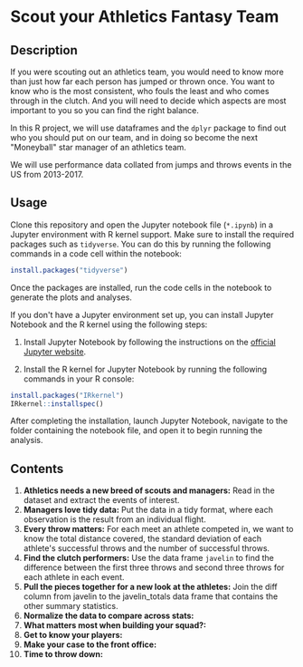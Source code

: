 # Scout your Athletics Fantasy Team
## Description
If you were scouting out an athletics team, you would need to know more than just how far each person has jumped or thrown once. You want to know who is the most consistent, who fouls the least and who comes through in the clutch. And you will need to decide which aspects are most important to you so you can find the right balance.

In this R project, we will use dataframes and the `dplyr` package to find out who you should put on our team, and in doing so become the next "Moneyball" star manager of an athletics team.

We will use performance data collated from jumps and throws events in the US from 2013-2017.
## Usage
Clone this repository and open the Jupyter notebook file (`*.ipynb`) in a Jupyter environment with R kernel support. Make sure to install the required packages such as `tidyverse`. You can do this by running the following commands in a code cell within the notebook:
``` r
install.packages("tidyverse")
```
Once the packages are installed, run the code cells in the notebook to generate the plots and analyses.

If you don't have a Jupyter environment set up, you can install Jupyter Notebook and the R kernel using the following steps:

1. Install Jupyter Notebook by following the instructions on the [official Jupyter website](https://jupyter.org/install).

2. Install the R kernel for Jupyter Notebook by running the following commands in your R console:
``` r 
install.packages("IRkernel")
IRkernel::installspec()
```
After completing the installation, launch Jupyter Notebook, navigate to the folder containing the notebook file, and open it to begin running the analysis.
## Contents
1. **Athletics needs a new breed of scouts and managers:** Read in the dataset and extract the events of interest.
2. **Managers love tidy data:** Put the data in a tidy format, where each observation is the result from an individual flight.
3. **Every throw matters:** For each meet an athlete competed in, we want to know the total distance covered, the standard deviation of each athlete's successful throws and the number of successful throws.
4. **Find the clutch performers:** Use the data frame `javelin` to find the difference between the first three throws and second three throws for each athlete in each event.
5. **Pull the pieces together for a new look at the athletes:** Join the diff column from javelin to the javelin_totals data frame that contains the other summary statistics.
6. **Normalize the data to compare across stats:**
7. **What matters most when building your squad?:**
8. **Get to know your players:**
9. **Make your case to the front office:**
10. **Time to throw down:**

